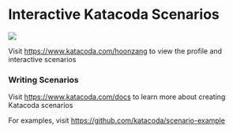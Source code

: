 # Interactive Katacoda Scenarios

[![](http://shields.katacoda.com/katacoda/hoonzang/count.svg)](https://www.katacoda.com/hoonzang "Get your profile on Katacoda.com")

Visit https://www.katacoda.com/hoonzang to view the profile and interactive scenarios

### Writing Scenarios
Visit https://www.katacoda.com/docs to learn more about creating Katacoda scenarios

For examples, visit https://github.com/katacoda/scenario-example
